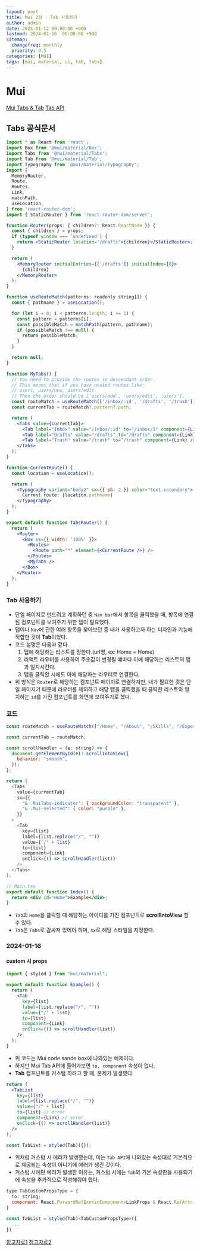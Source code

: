 ```yaml
---
layout: post
title: Mui 2장 - Tab 사용하기
author: admin
date: 2024-01-12 00:00:00 +900
lastmod: 2024-01-16  00:00:00 +900
sitemap:
  changefreq: monthly
  priority: 0.5
categories: [MUI]
tags: [mui, material, ui, tab, tabs]
---
```


# Mui

[Mui Tabs & Tab](https://codesandbox.io/p/sandbox/great-breeze-zt43c2)
[Tab API](https://mui.com/material-ui/api/tab/)

## Tabs 공식문서

```jsx
import * as React from 'react';
import Box from '@mui/material/Box';
import Tabs from '@mui/material/Tabs';
import Tab from '@mui/material/Tab';
import Typography from '@mui/material/Typography';
import {
  MemoryRouter,
  Route,
  Routes,
  Link,
  matchPath,
  useLocation,
} from 'react-router-dom';
import { StaticRouter } from 'react-router-dom/server';

function Router(props: { children?: React.ReactNode }) {
  const { children } = props;
  if (typeof window === 'undefined') {
    return <StaticRouter location="/drafts">{children}</StaticRouter>;
  }

  return (
    <MemoryRouter initialEntries={['/drafts']} initialIndex={0}>
      {children}
    </MemoryRouter>
  );
}

function useRouteMatch(patterns: readonly string[]) {
  const { pathname } = useLocation();

  for (let i = 0; i < patterns.length; i += 1) {
    const pattern = patterns[i];
    const possibleMatch = matchPath(pattern, pathname);
    if (possibleMatch !== null) {
      return possibleMatch;
    }
  }

  return null;
}

function MyTabs() {
  // You need to provide the routes in descendant order.
  // This means that if you have nested routes like:
  // users, users/new, users/edit.
  // Then the order should be ['users/add', 'users/edit', 'users'].
  const routeMatch = useRouteMatch(['/inbox/:id', '/drafts', '/trash']);
  const currentTab = routeMatch?.pattern?.path;

  return (
    <Tabs value={currentTab}>
      <Tab label="Inbox" value="/inbox/:id" to="/inbox/1" component={Link} />
      <Tab label="Drafts" value="/drafts" to="/drafts" component={Link} />
      <Tab label="Trash" value="/trash" to="/trash" component={Link} />
    </Tabs>
  );
}

function CurrentRoute() {
  const location = useLocation();

  return (
    <Typography variant="body2" sx={{ pb: 2 }} color="text.secondary">
      Current route: {location.pathname}
    </Typography>
  );
}

export default function TabsRouter() {
  return (
    <Router>
      <Box sx={{ width: '100%' }}>
        <Routes>
          <Route path="*" element={<CurrentRoute />} />
        </Routes>
        <MyTabs />
      </Box>
    </Router>
  );
}

```

### Tab 사용하기

- 단일 페이지로 만드려고 계획하던 중 `Nav bar`에서 항목을 클릭했을 때, 항목에 연결된 컴포넌트를 보여주기 위한 탭이 필요했다.
- 탭이나 `Nav`에 관한 여러 항목을 찾아보던 중 내가 사용하고자 하는 디자인과 기능에 적합한 것이 **Tab**이었다.
- 코드 설명은 다음과 같다.
  1.  탭에 해당하는 리스트를 정한다.(url명, ex: Home = Home)
  2.  리액트 라우터를 사용하여 주솟값이 변경될 떄마다 이에 해당하는 리스트의 탭과 일치시킨다.
  3.  탭을 클릭할 시에도 이에 해당하는 라우터로 연결한다.
- 위 방식은 `Router`로 해당하는 컴포넌트 페이지로 연결하지만, 내가 필요한 것은 단일 페이지기 때문에 라우터를 제외하고 해당 탭을 클릭했을 때 클릭한 리스트와 일치하는 `id`를 가진 컴포넌트를 화면에 보여주기로 했다.

### 코드

```js
const routeMatch = useRouteMatch(["/Home", "/About", "/Skills", "/Experience"]);

const currentTab = routeMatch;

const scrollHandler = (e: string) => {
  document.getElementById(e)?.scrollIntoView({
    behavior: "smooth",
  });
};

return (
  <Tabs
    value={currentTab}
    sx={{
      "& .MuiTabs-indicator": { backgroundColor: "transparent" },
      "& .Mui-selected": { color: "purple" },
    }}
  >
    <Tab
      key={list}
      label={list.replace("/", "")}
      value={"/" + list}
      to={list}
      component={Link}
      onClick={() => scrollHandler(list)}
    />
  </Tabs>
);
```

```jsx
// Main.tsx
export default function Index() {
  return <div id="Home">Example</div>;
}
```

- `Tab`의 `Home`을 클릭할 때 해당하는 아이디를 가진 컴포넌트로 **scrollIntoView** 할 수 있다.
- `Tab`은 `Tabs`로 감싸져 있어야 하며, `sx`로 해당 스타일을 지정한다.

### 2024-01-16

#### custom 시 props

```jsx
import { styled } from "mui/material";

export default function Example() {
  return (
    <Tab
      key={list}
      label={list.replace("/", "")}
      value={"/" + list}
      to={list}
      component={Link}
      onClick={() => scrollHandler(list)}
    />
  );
}
```

- 위 코드는 Mui code sande box에 나와있는 예제이다.
- 하지만 Mui Tab API에 들어가보면 `to, component` 속성이 없다.
- **Tab** 컴포넌트를 커스텀 하려고 할 때, 문제가 발생했다.

```jsx
return (
  <TabList
    key={list}
    label={list.replace("/", "")}
    value={"/" + list}
    to={list} // error
    component={Link} // error
    onClick={() => scrollHandler(list)}
  />
);

const TabList = styled(Tab)({});
```

- 위처럼 커스텀 시 에러가 발생했는데, 이는 `Tab API`에 나와있는 속성대로 기본적으로 제공되는 속성이 아니기에 에러가 생긴 것이다.
- 커스텀 시에만 에러가 발생한 이유는, 커스텀 시에는 `Tab`의 기본 속성만을 사용되기에 속성을 추가적으로 작성해줘야 했다.

```jsx
type TabCustomPropsType = {
  to: string;
  component: React.ForwardRefExoticComponent<LinkProps & React.RefAttributes<HTMLAnchorElement>>;
}

const TabList = styled(Tab)<TabCustomPropsType>({
  ...
})
```

[참고자료1](https://stackoverflow.com/questions/50863103/material-ui-tab-pass-props-to-component)
[참고자료2](https://stackoverflow.com/questions/74916710/property-component-does-not-exist-reactjs-materialui-typescript)
